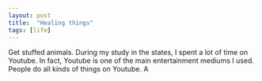 ```yaml
---
layout: post
title:  "Healing things"
tags: [life]
---
```


Get stuffed animals. During my study in the states, I spent a lot of time on Youtube. In fact, Youtube is one of the main entertainment mediums I used. People do all kinds of things on Youtube. A
